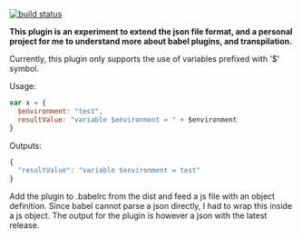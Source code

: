 [![build status](https://travis-ci.org/eklavyamirani/babel-plugin-json-extended.svg?branch=master)](https://travis-ci.org/eklavyamirani/babel-plugin-json-extended)

**This plugin is an experiment to extend the json file format, and a personal project for me to understand more about babel plugins, and transpilation.**

Currently, this plugin only supports the use of variables prefixed with '$' symbol.

Usage:

```javascript
var x = { 
  $environment: "test",
  resultValue: "variable $environment = " + $environment
}
```

Outputs:

```javascript
{
  "resultValue": "variable $environment = test"
}
```

Add the plugin to .babelrc from the dist and feed a js file with an object definition. Since babel cannot parse a json directly, I had to wrap this inside a js object. The output for the plugin is however a json with the latest release.
